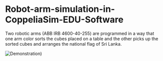 # Robot-arm-simulation-in-CoppeliaSim-EDU-Software
Two robotic arms (ABB IRB 4600-40-255) are programmed in a way that one arm color sorts the cubes placed on a table and the other picks up the sorted cubes and arranges the national flag of Sri Lanka. 

![Demonstration]([https://youtu.be/-vK-h1N06V0](https://youtu.be/-vK-h1N06V0)))
